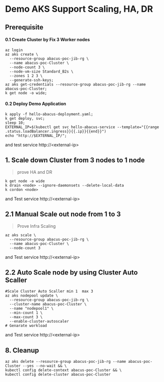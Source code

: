 # Demo AKS Support Scaling, HA, DR
##  Prerequisite 
#### 0.1 Create Cluster by Fix 3 Worker nodes
```shell
az login
az aks create \
  --resource-group abacus-poc-jib-rg \
  --name abacus-poc-Cluster \
  --node-count 3 \
  --node-vm-size Standard_B2s \
  --zones 1 2 3 \
  --generate-ssh-keys;
az aks get-credentials --resource-group abacus-poc-jib-rg --name abacus-poc-Cluster;
k get node -o wide;
```
#### 0.2 Deploy Demo Application
```shell
k apply -f hello-abacus-deployment.yaml;
k get deploy, svc;
sleep 10;
EXTERNAL_IP=$(kubectl get svc hello-abacus-service --template="{{range .status.loadBalancer.ingress}}{{.ip}}{{end}}")
echo "http://$EXTERNAL_IP/";
```
and test service http://\<external-ip\>
## 1. Scale down Cluster from 3 nodes to 1 node
> prove HA and DR
```shell
k get node -o wide
k drain <node> --ignore-daemonsets --delete-local-data
k cordon <node>
```
and Test service http://\<external-ip\>
## 2.1 Manual Scale out node from 1 to 3
> Prove Infra Scaling
```shell
az aks scale \
  --resource-group abacus-poc-jib-rg \
  --name abacus-poc-Cluster \
  --node-count 3
```
and Test service http://\<external-ip\>

## 2.2 Auto Scale node by using Cluster Auto Scaller
```shell
#Scale Cluster Auto Scaller min 1  max 3
az aks nodepool update \
  --resource-group abacus-poc-jib-rg \
  --cluster-name abacus-poc-Cluster \
  --name "nodepool1" \
  --min-count 1 \
  --max-count 3 \
  --enable-cluster-autoscaler
# Genarate workload

```
and Test service http://\<external-ip\>
## 8. Cleanup
```
az aks delete --resource-group abacus-poc-jib-rg --name abacus-poc-Cluster --yes --no-wait && \
kubectl config delete-context abacus-poc-Cluster && \
kubectl config delete-cluster abacus-poc-Cluster
```